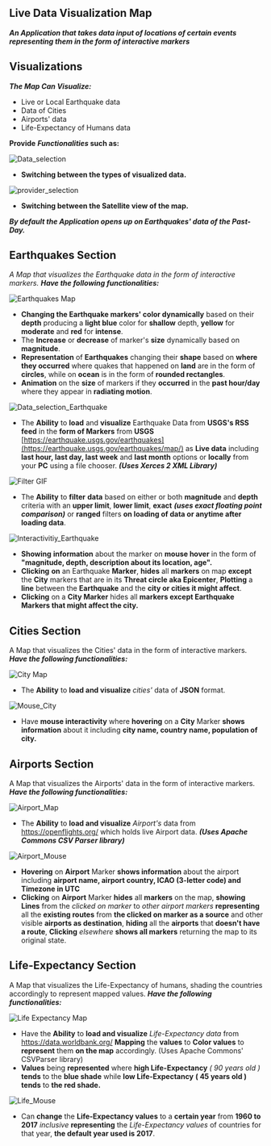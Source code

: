 ## Live Data Visualization Map
***An Application that takes data input of locations of  certain events representing them in the form of interactive markers***

## Visualizations
***The Map Can Visualize:***

 - Live or Local Earthquake data
 - Data of Cities
 - Airports' data
 - Life-Expectancy of Humans data

**Provide** ***Functionalities* such as:**

![Data_selection](gif/selection.gif)

 - **Switching between the types of visualized data.**

![provider_selection](gif/provider.gif)

 - **Switching between the Satellite view of the map.**

***By default the Application opens up on Earthquakes' data of the Past-Day.***

## 

## Earthquakes Section
*A Map that visualizes the Earthquake data in the form of interactive markers.*
***Have the following functionalities:***

![Earthquakes Map](gif/map.gif)

 - **Changing the Earthquake markers' color dynamically** based on their **depth** producing a **light blue** color for **shallow** depth, **yellow** for **moderate** and **red** for **intense**.
 - The **Increase** or **decrease** of marker's **size** dynamically based on **magnitude**.
 - **Representation** of **Earthquakes** changing their **shape** based on **where they occurred** where quakes that happened on **land** are in the form of **circles**, while on **ocean** is in the form of **rounded rectangles**.
 - **Animation** on the **size** of markers if they **occurred** in the **past hour/day** where they appear in **radiating motion**.
 
 ![Data_selection_Earthquake](gif/data_earthquake.gif)
 
 - The **Ability** to **load** and **visualize** Earthquake Data from **USGS's RSS feed** in the **form of Markers** from **USGS** [https://earthquake.usgs.gov/earthquakes](https://earthquake.usgs.gov/earthquakes/map/) as **Live data** including **last hour, last day, last week** and **last month** options or **locally** from your **PC** using a file chooser. ***(Uses Xerces 2 XML Library)***

 ![Filter GIF](gif/filter_earthquake.gif)

 - The **Ability** to **filter** **data** based on either or both **magnitude** and **depth** criteria with an **upper limit**, **lower limit**, **exact** ***(uses exact floating point comparison)*** or **ranged** filters **on loading of data or anytime after loading data**.
 
 ![Interactivitiy_Earthquake](gif/mouse_earthquake.gif)
 
 - **Showing** **information** about the marker on **mouse hover** in the form of **"magnitude, depth, description about its location, age".**
 - **Clicking** **on** an Earthquake **Marker**, **hides** all **markers** on map **except** the **City** markers that are in its **Threat circle aka Epicenter**, **Plotting** a **line** between the **Earthquake** and the **city or cities it might affect**.
 - **Clicking** on a **City Marker** hides all **markers except Earthquake Markers that might affect the city.**
 ## 
 
## Cities Section
A Map that visualizes the Cities' data in the form of interactive markers.
***Have the following functionalities:***

![City Map](gif/city.png)

 - The **Ability** to **load and visualize** *cities'* data of **JSON** format.
 
![Mouse_City](gif/mouse_city.gif)

 - Have **mouse interactivity** where **hovering** on a **City** Marker **shows information** about it including **city name, country name, population of city.**

## 
## Airports Section
A Map that visualizes the Airports' data in the form of interactive markers.
***Have the following functionalities:***

![Airport_Map](gif/airport.png)

 - The **Ability** to **load and visualize** *Airport's* data from https://openflights.org/ which holds live Airport data. ***(Uses Apache Commons CSV Parser library)***

![Airport_Mouse](gif/mouse_airport.gif)

 - **Hovering** on **Airport** Marker **shows information** about the airport including **airport name, airport country, ICAO (3-letter code) and Timezone in UTC**
 - **Clicking** on **Airport** Marker **hides** all **markers** on the map, **showing Lines** from the *clicked on marker* to *other airport markers* **representing** all the **existing routes** from **the clicked on marker as a source** and other visible **airports as destination**, **hiding** all the **airports** that **doesn't have a route**, **Clicking** *elsewhere* **shows all markers** returning the map to its original state.

## 
## Life-Expectancy Section
A Map that visualizes the Life-Expectancy of humans, shading the countries accordingly to represent mapped values.
***Have the following functionalities:***

![Life Expectancy Map](gif/life.png)

 - Have the **Ability** to **load and visualize** *Life-Expectancy data* from https://data.worldbank.org/ **Mapping** the **values** to **Color values** to **represent** them **on the map** accordingly. (Uses Apache Commons' CSVParser library)
 - **Values** being **represented** where **high Life-Expectancy** *( 90 years old )* **tends** to the **blue shade** while **low Life-Expectancy** **( 45 years old )** **tends** to **the red shade.**
 
![Life_Mouse](gif/mouse_life.gif)

- Can **change** the **Life-Expectancy values** to a **certain year** from **1960 to 2017** *inclusive* **representing** the *Life-Expectancy values* of countries for that year, **the default year used is 2017**.
